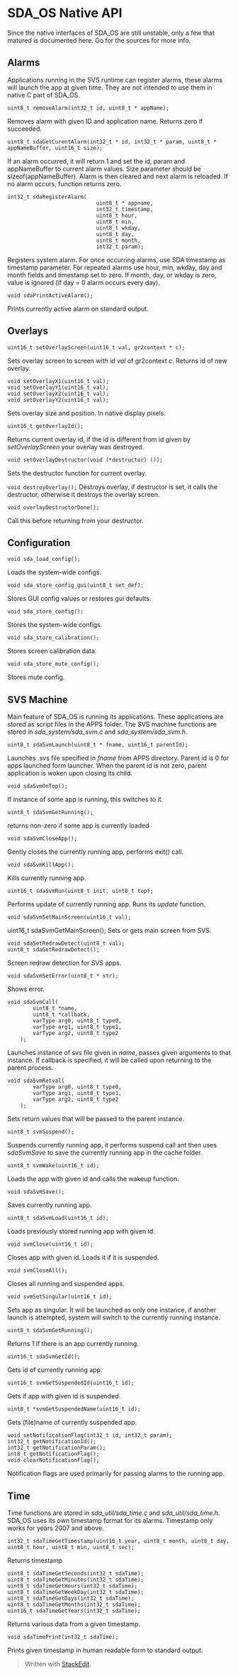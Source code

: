 
# SDA_OS Native API 
Since the native interfaces of SDA_OS are still unstable, only a few that matured is documented here. Go for the sources for more info.

## Alarms
Applications running in the SVS runtime can register alarms, these alarms will launch the app at given time. They are not intended to use them in native C part of SDA_OS.

    uint8_t removeAlarm(int32_t id, uint8_t * appName);
Removes alarm with given ID and application name. Returns zero if succeeded.

    uint8_t sdaGetCurentAlarm(int32_t * id, int32_t * param, uint8_t * appNameBuffer, uint16_t size);
If an alarm occurred, it will return 1 and set the id, param and appNameBuffer to current alarm values. Size parameter should be sizeof(appNameBuffer). Alarm is then cleared and next alarm is reloaded. If no alarm occurs, function returns zero.

    int32_t sdaRegisterAlarm(
                                uint8_t * appname,
                                int32_t timestamp,
                                uint8_t hour,
                                uint8_t min,
                                uint8_t wkday,
                                uint8_t day,
                                uint8_t month,
                                int32_t param);
Registers system alarm. For once occurring alarms, use SDA timestamp as timestamp parameter. For repeated alarms use hour, min, wkday, day and month fields and timestamp set to zero. If month, day, or wkday is zero, value is ignored (if day =  0 alarm occurs every day).

    void sdaPrintActiveAlarm();

Prints currently active alarm on standard output.

## Overlays

    uint16_t setOverlayScreen(uint16_t val, gr2context * c);
Sets overlay screen to screen with id *val* of gr2context *c*. Returns id of new overlay.

    void setOverlayX1(uint16_t val);
    void setOverlayY1(uint16_t val);
    void setOverlayX2(uint16_t val);
    void setOverlayY2(uint16_t val);
Sets overlay size and position. In native display pixels.

    uint16_t getOverlayId();
Returns current overlay id, if the id is different from id given by *setOverlayScreen* your overlay was destroyed.

    void setOverlayDestructor(void (*destructor) ());
   Sets the destructor function for current overlay.

`void destroyOverlay();` 
Destroys overlay, if destructor is set, it calls the destructor, otherwise it destroys the overlay screen.

    void overlayDestructorDone();
Call this before returning from your destructor.

## Configuration

    void sda_load_config();

Loads the system-wide configs.

    void sda_store_config_gui(uint8_t set_def);

Stores GUI config values or restores gui defaults.

    void sda_store_config();
Stores the system-wide configs. 

    void sda_store_calibration();

Stores screen calibration data.

    void sda_store_mute_config();

Stores mute config.

## SVS Machine
Main feature of SDA_OS is running its applications. These applications are stored as script files in the APPS folder. The SVS machine functions are stored in *sda_system/sda_svm.c* and *sda_system/sda_svm.h*.

    uint8_t sdaSvmLaunch(uint8_t * fname, uint16_t parentId);

Launches .svs file specified in *fname* from APPS directory. Parent id is 0 for apps launched form launcher. When the parent id is not zero, parent application is woken upon closing its child. 

    void sdaSvmOnTop();

If instance of some app is running, this switches to it.

    uint8_t sdaSvmGetRunning();

returns non-zero if some app is currently loaded

    void sdaSvmCloseApp();

Gently closes the currently running app, performs exit() call.

    void sdaSvmKillApp();

Kills currently running app.

    uint16_t sdaSvmRun(uint8_t init, uint8_t top);

Performs update of currently running app. Runs its *update* function.

    void sdaSvmSetMainScreen(uint16_t val);

uint16_t sdaSvmGetMainScreen();
Sets or gets main screen from SVS.

    void sdaSetRedrawDetect(uint8_t val);
    uint8_t sdaGetRedrawDetect();

Screen redraw detection for SVS apps.

    void sdaSvmSetError(uint8_t * str);

Shows error.


    void sdaSvmCall(
    		uint8_t *name,
    		uint8_t *callback,
    		varType arg0, uint8_t type0,
    		varType arg1, uint8_t type1,
    		varType arg2, uint8_t type2
    	);
Launches instance of svs file given in *name*, passes given arguments to that instance. If callback is specified, it will be called upon returning to the parent process.

    void sdaSvmRetval(
    		varType arg0, uint8_t type0,
    		varType arg1, uint8_t type1,
    		varType arg2, uint8_t type2
    	);
Sets return values that will be passed to the parent instance.

    uint8_t svmSuspend();

Suspends currently running app, it performs suspend call ant then uses *sdaSvmSave* to save the currently running app in the cache folder.

    uint8_t svmWake(uint16_t id);

Loads the app with given id and calls the wakeup function.

    void sdaSvmSave();
Saves currently running app.

    uint8_t sdaSvmLoad(uint16_t id);
Loads previously stored running app with given id.

    void svmClose(uint16_t id);

Closes app with given id. Loads it if it is suspended.

    void svmCloseAll();

Closes all running and suspended apps.

    void svmSetSingular(uint16_t id);

Sets app as singular. It will be launched as only one instance, if another launch is attempted, system will switch to the currently running instance.

    uint8_t sdaSvmGetRunning();
Returns 1 if there is an app currently running.

    uint16_t sdaSvmGetId();

Gets id of currently running app.

    uint16_t svmGetSuspendedId(uint16_t id);

Gets if app with given id is suspended.

    uint8_t *svmGetSuspendedName(uint16_t id);

Gets (file)name of currently suspended app.


    void setNotificationFlag(int32_t id, int32_t param);
    int32_t getNotificationId();
    int32_t getNotificationParam();
    int8_t getNotificationFlag();
    void clearNotificationFlag();

Notification flags are used primarily for passing alarms to the running app.

## Time
Time functions are stored in *sda_util/sda_time.c* and *sda_util/sda_time.h*. 
SDA_OS uses its own timestamp format for its alarms. Timestamp only works for years 2007 and above.

    int32_t sdaTimeGetTimestamp(uint16_t year, uint8_t month, uint8_t day, uint8_t hour, uint8_t min, uint8_t sec);

Returns timestamp

    uint8_t sdaTimeGetSeconds(int32_t sdaTime);
    uint8_t sdaTimeGetMinutes(int32_t sdaTime);
    uint8_t sdaTimeGetHours(int32_t sdaTime);
    uint8_t sdaTimeGetWeekDay(int32_t sdaTime);
    uint8_t sdaTimeGetDays(int32_t sdaTime);
    uint8_t sdaTimeGetMonths(int32_t sdaTime);
    uint16_t sdaTimeGetYears(int32_t sdaTime);

Returns various data from a given timestamp.

    void sdaTimePrint(int32_t sdaTime);

Prints given timestamp in human readable form to standard output.

> Written with [StackEdit](https://stackedit.io/).

